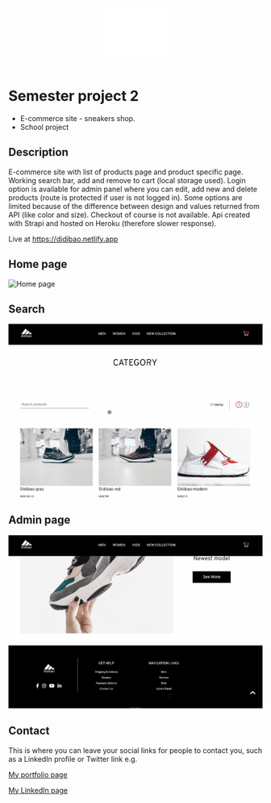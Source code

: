 
<div align="center">
  <img alt="logo" src="assets/images/logo.png"/>
</div>

<br>

<h1>Semester project 2</h1> 

- E-commerce site - sneakers shop.
- School project

## Description

E-commerce site with list of products page and product specific page. Working search bar, add and remove to cart (local storage used).
Login option is available for admin panel where you can edit, add new and delete products (route is protected if user is not logged in).
Some options are limited because of the difference between design and values returned from API (like color and size).
Checkout of course is not available.
Api created with Strapi and hosted on Heroku (therefore slower response). 

Live at https://didibao.netlify.app

## Home page

![Home page](assets/didibao-home.gif) 

## Search

![Search](assets/didibao-search.gif) 

## Admin page

![Admin page](assets/didibao-admin.gif) 


## Contact

This is where you can leave your social links for people to contact you, such as a LinkedIn profile or Twitter link e.g.

[My portfolio page](https://bockey.one/)

[My LinkedIn page](https://www.linkedin.com/in/boris-gudelj-a535091b4/)



